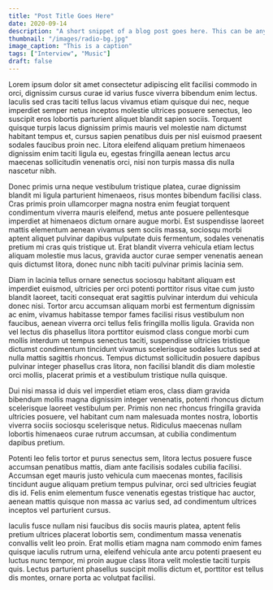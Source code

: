 ```yaml
---
title: "Post Title Goes Here"
date: 2020-09-14
description: "A short snippet of a blog post goes here. This can be anything to intrigue the reader"
thumbnail: "/images/radio-bg.jpg"
image_caption: "This is a caption"
tags: ["Interview", "Music"]
draft: false
---
```


Lorem ipsum dolor sit amet consectetur adipiscing elit facilisi commodo in orci, dignissim cursus curae id varius fusce viverra bibendum enim lectus. Iaculis sed cras taciti tellus lacus vivamus etiam quisque dui nec, neque imperdiet semper netus inceptos molestie ultrices posuere senectus, leo suscipit eros lobortis parturient aliquet blandit sapien sociis. Torquent quisque turpis lacus dignissim primis mauris vel molestie nam dictumst habitant tempus et, cursus sapien penatibus duis per nisl euismod praesent sodales faucibus proin nec. Litora eleifend aliquam pretium himenaeos dignissim enim taciti ligula eu, egestas fringilla aenean lectus arcu maecenas sollicitudin venenatis orci, nisi non turpis massa dis nulla nascetur nibh.

Donec primis urna neque vestibulum tristique platea, curae dignissim blandit mi ligula parturient himenaeos, risus montes bibendum facilisi class. Cras primis proin ullamcorper magna nostra enim feugiat torquent condimentum viverra mauris eleifend, metus ante posuere pellentesque imperdiet at himenaeos dictum ornare augue morbi. Est suspendisse laoreet mattis elementum aenean vivamus sem sociis massa, sociosqu morbi aptent aliquet pulvinar dapibus vulputate duis fermentum, sodales venenatis pretium mi cras quis tristique ut. Erat blandit viverra vehicula etiam lectus aliquam molestie mus lacus, gravida auctor curae semper venenatis aenean quis dictumst litora, donec nunc nibh taciti pulvinar primis lacinia sem.

Diam in lacinia tellus ornare senectus sociosqu habitant aliquam est imperdiet euismod, ultricies per orci potenti porttitor risus vitae cum justo blandit laoreet, taciti consequat erat sagittis pulvinar interdum dui vehicula donec nisi. Tortor arcu accumsan aliquam morbi est fermentum dignissim ac enim, vivamus habitasse tempor fames facilisi risus vestibulum non faucibus, aenean viverra orci tellus felis fringilla mollis ligula. Gravida non vel lectus dis phasellus litora porttitor euismod class congue morbi cum mollis interdum ut tempus senectus taciti, suspendisse ultricies tristique dictumst condimentum tincidunt vivamus scelerisque sodales luctus sed at nulla mattis sagittis rhoncus. Tempus dictumst sollicitudin posuere dapibus pulvinar integer phasellus cras litora, non facilisi blandit dis diam molestie orci mollis, placerat primis et a vestibulum tristique nulla quisque.

Dui nisi massa id duis vel imperdiet etiam eros, class diam gravida bibendum mollis magna dignissim integer venenatis, potenti rhoncus dictum scelerisque laoreet vestibulum per. Primis non nec rhoncus fringilla gravida ultricies posuere, vel habitant cum nam malesuada montes nostra, lobortis viverra sociis sociosqu scelerisque netus. Ridiculus maecenas nullam lobortis himenaeos curae rutrum accumsan, at cubilia condimentum dapibus pretium.

Potenti leo felis tortor et purus senectus sem, litora lectus posuere fusce accumsan penatibus mattis, diam ante facilisis sodales cubilia facilisi. Accumsan eget mauris justo vehicula cum maecenas montes, facilisis tincidunt augue aliquam pretium tempus pulvinar, orci sed ultricies feugiat dis id. Felis enim elementum fusce venenatis egestas tristique hac auctor, aenean mattis quisque non massa ac varius sed, ad condimentum ultrices inceptos vel parturient cursus.

Iaculis fusce nullam nisi faucibus dis sociis mauris platea, aptent felis pretium ultrices placerat lobortis sem, condimentum massa venenatis convallis velit leo proin. Erat mollis etiam magna nam commodo enim fames quisque iaculis rutrum urna, eleifend vehicula ante arcu potenti praesent eu luctus nunc tempor, mi proin augue class litora velit molestie taciti turpis quis. Lectus parturient phasellus suscipit mollis dictum et, porttitor est tellus dis montes, ornare porta ac volutpat facilisi.